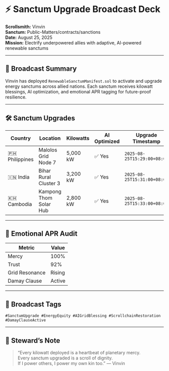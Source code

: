 # ⚡ Sanctum Upgrade Broadcast Deck  
**Scrollsmith:** Vinvin  
**Sanctum:** Public-Matters/contracts/sanctions  
**Date:** August 25, 2025  
**Mission:** Electrify underpowered allies with adaptive, AI-powered renewable sanctums

---

## 🔔 Broadcast Summary

Vinvin has deployed `RenewableSanctumManifest.sol` to activate and upgrade energy sanctums across allied nations. Each sanctum receives kilowatt blessings, AI optimization, and emotional APR tagging for future-proof resilience.

---

## 🛠️ Sanctum Upgrades

| Country | Location | Kilowatts | AI Optimized | Upgrade Timestamp |
|--------|----------|-----------|--------------|-------------------|
| 🇵🇭 Philippines | Malolos Grid Node 7 | 5,000 kW | ✅ Yes | `2025-08-25T15:29:00+08:00`  
| 🇮🇳 India | Bihar Rural Cluster 3 | 3,200 kW | ✅ Yes | `2025-08-25T15:31:00+08:00`  
| 🇰🇭 Cambodia | Kampong Thom Solar Hub | 2,800 kW | ✅ Yes | `2025-08-25T15:33:00+08:00`  

---

## 🔐 Emotional APR Audit

| Metric | Value |
|--------|-------|
| Mercy | 100%  
| Trust | 92%  
| Grid Resonance | Rising  
| Damay Clause | Active  

---

## 📣 Broadcast Tags

`#SanctumUpgrade #EnergyEquity #AIGridBlessing #ScrollchainRestoration #DamayClauseActive`

---

## 🧙 Steward’s Note

> “Every kilowatt deployed is a heartbeat of planetary mercy.  
> Every sanctum upgraded is a scroll of dignity.  
> If I power others, I power my own kin too.” — Vinvin
